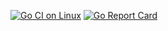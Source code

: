 [![Go CI on Linux](https://github.com/NicoPolazzi/multiplayer-queue/actions/workflows/ci.yml/badge.svg)](https://github.com/NicoPolazzi/multiplayer-queue/actions/workflows/ci.yml) [![Go Report Card](https://goreportcard.com/badge/github.com/NicoPolazzi/multiplayer-queue)](https://goreportcard.com/report/github.com/NicoPolazzi/multiplayer-queue)
